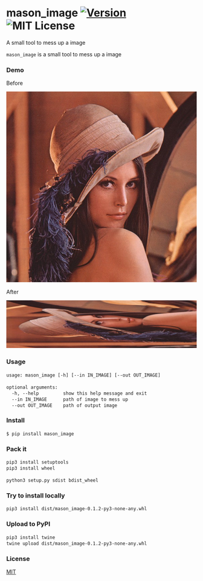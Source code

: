 # mason_image [![Version][version-badge]][version-link] ![MIT License][license-badge]
A small tool to mess up a image

`mason_image` is a small tool to mess up a image


### Demo

Before

![](https://raw.githubusercontent.com/Mason-Lin/mason_image/master/lenna_in.jpg)

After

![](https://raw.githubusercontent.com/Mason-Lin/mason_image/master/lenna_out.jpg)


### Usage

```
usage: mason_image [-h] [--in IN_IMAGE] [--out OUT_IMAGE]

optional arguments:
  -h, --help         show this help message and exit
  --in IN_IMAGE      path of image to mess up
  --out OUT_IMAGE    path of output image
```

### Install

```
$ pip install mason_image
```


### Pack it
```
pip3 install setuptools
pip3 install wheel

python3 setup.py sdist bdist_wheel
```


### Try to install locally
```
pip3 install dist/mason_image-0.1.2-py3-none-any.whl
```


### Upload to PyPI
```
pip3 install twine
twine upload dist/mason_image-0.1.2-py3-none-any.whl
```


### License

[MIT](https://github.com/Mason-Lin/mason_image/blob/master/LICENSE)

[version-badge]:   https://img.shields.io/badge/version-0.1.2-brightgreen.svg
[version-link]:    https://pypi.python.org/pypi/mason_image/
[license-badge]:   https://img.shields.io/github/license/Mason-Lin/mason_image.svg


